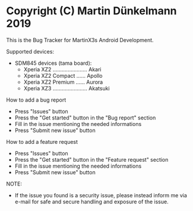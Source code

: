 Copyright (C) Martin Dünkelmann 2019
=============================================

This is the Bug Tracker for MartinX3s Android Development.

Supported devices:
   - SDM845 devices (tama board):
      - Xperia XZ2 ....................... Akari
      - Xperia XZ2 Compact ...... Apollo
      - Xperia XZ2 Premium ...... Aurora
      - Xperia XZ3 ....................... Akatsuki

How to add a bug report
- Press "Issues" button
- Press the "Get started" button in the "Bug report" section
- Fill in the issue mentioning the needed informations
- Press "Submit new issue" button

How to add a feature request
- Press "Issues" button
- Press the "Get started" button in the "Feature request" section
- Fill in the issue mentioning the needed informations
- Press "Submit new issue" button

NOTE:
- If the issue you found is a security issue, please instead inform me via e-mail for safe and secure handling and exposure of the issue.
